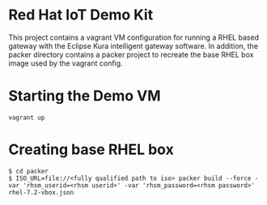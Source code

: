 Red Hat IoT Demo Kit
=
This project contains a vagrant VM configuration for running a RHEL based gateway with the Eclipse Kura intelligent gateway software. In addition, the packer directory 
contains a packer project to recreate the base RHEL box image used by the vagrant config.

Starting the Demo VM
==
```
vagrant up
```

Creating base RHEL box
==
```
$ cd packer
$ ISO_URL=file://<fully qualified path to iso> packer build --force -var 'rhsm_userid=<rhsm userid>' -var 'rhsm_password=<rhsm password>' rhel-7.2-vbox.json
```